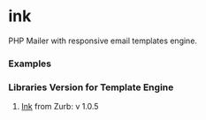 ink
===

PHP Mailer with responsive email templates engine.

### Examples



### Libraries Version for Template Engine

1. [Ink](http://zurb.com/ink "Ink: A Responsive Email Framework from ZURB") from Zurb: v 1.0.5

